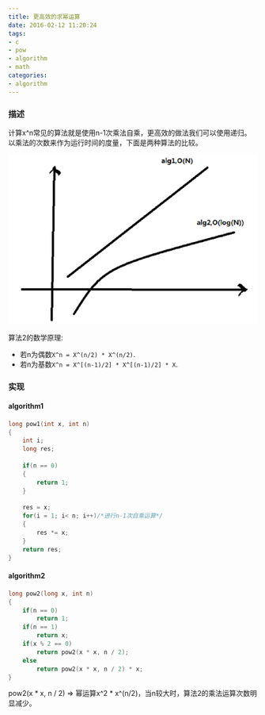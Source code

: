 ```yaml
---
title: 更高效的求幂运算
date: 2016-02-12 11:20:24
tags:
- c
- pow
- algorithm
- math
categories:
- algorithm
---
```


### 描述
计算x^n常见的算法就是使用n-1次乘法自乘，更高效的做法我们可以使用递归。以乘法的次数来作为运行时间的度量，下面是两种算法的比较。

![algorithm-pow-analysis.png](../images/algorithm-pow-analysis.png)

算法2的数学原理:
- 若n为偶数`X^n = X^(n/2) * X^(n/2)`.
- 若n为基数`X^n = X^[(n-1)/2] * X^[(n-1)/2] * X`.

<!--more-->

### 实现
#### algorithm1
```c
long pow1(int x, int n)
{
	int i;
	long res;

	if(n == 0)
	{
		return 1;
	}

	res = x;
	for(i = 1; i< n; i++)/*进行n-1次自乘运算*/
	{
		res *= x;
	}
	return res;
}
```

#### algorithm2
```c
long pow2(long x, int n)
{
	if(n == 0)
		return 1;
	if(n == 1)
		return x;
	if(x % 2 == 0)
		return pow2(x * x, n / 2);
	else
		return pow2(x * x, n / 2) * x;
}
```

pow2(x \* x, n / 2) => 幂运算x^2 * x^(n/2)，当n较大时，算法2的乘法运算次数明显减少。
